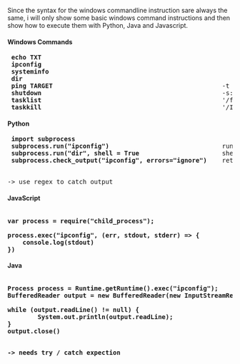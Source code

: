 Since the syntax for the windows commandline instruction sare always the same, i will only show some basic windows command instructions and then show how to execute them with Python, Java and Javascript.


#### Windows Commands
<pre>
<b> echo TXT </b>           
<b> ipconfig </b>           
<b> systeminfo</b>
<b> dir </b>                
<b> ping TARGET </b>                                            -t AMOUNT, > textfile.txt
<b> shutdown </b>                                               -s: local machine, -t: timer, -r: restart, -l:log off, -a: cancel
<b> tasklist</b>                                                '/fi "MEMUSAGE gt 100000"; '/fi "IMAGENAME eq chrome.exe"' (QUOTES!)
<b> taskkill</b>                                                '/IM spotify.exe /f'
</pre>

#### Python
<pre>
<b> import subprocess </b>
<b> subprocess.run("ipconfig") </b>                             runs given command and prints output
<b> subprocess.run("dir", shell = True </b>                     shell = True necessary for some commands
<b> subprocess.check_output("ipconfig", errors="ignore")</b>    returns cmd output as string, ignore errors to get correct lines


-> use regex to catch output
</pre>

#### JavaScript
<pre><b>
var process = require("child_process");

process.exec("ipconfig", (err, stdout, stderr) => {
    console.log(stdout)
})
</b></pre>

#### Java
<pre><b>
Process process = Runtime.getRuntime().exec("ipconfig");
BufferedReader output = new BufferedReader(new InputStreamReader(process.getInputStream()));

while (output.readLine() != null) {
        System.out.println(output.readLine);
}
output.close()


-> needs try / catch expection

</b></pre>
